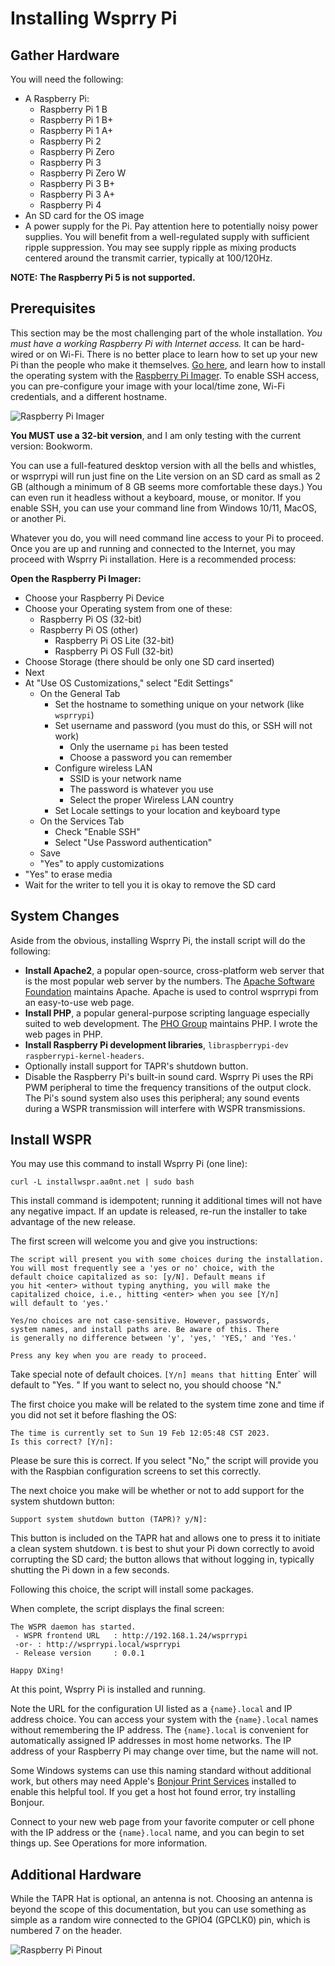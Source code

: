 # Installing Wsprry Pi

## Gather Hardware

You will need the following:

- A Raspberry Pi:
  - Raspberry Pi 1 B
  - Raspberry Pi 1 B+
  - Raspberry Pi 1 A+
  - Raspberry Pi 2
  - Raspberry Pi Zero
  - Raspberry Pi 3
  - Raspberry Pi Zero W
  - Raspberry Pi 3 B+
  - Raspberry Pi 3 A+
  - Raspberry Pi 4
- An SD card for the OS image
- A power supply for the Pi. Pay attention here to potentially noisy power supplies. You will benefit from a well-regulated supply with sufficient ripple suppression. You may see supply ripple as mixing products centered around the transmit carrier, typically at 100/120Hz.

**NOTE: The Raspberry Pi 5 is not supported.**

## Prerequisites

This section may be the most challenging part of the whole installation.  *You must have a working Raspberry Pi with Internet access.*  It can be hard-wired or on Wi-Fi. There is no better place to learn how to set up your new Pi than the people who make it themselves. [Go here](https://www.raspberrypi.com/documentation/computers/getting-started.html), and learn how to install the operating system with the [Raspberry Pi Imager](https://www.raspberrypi.com/software/). To enable SSH access, you can pre-configure your image with your local/time zone, Wi-Fi credentials, and a different hostname.

![Raspberry Pi Imager](rpi_imager.png)

**You MUST use a 32-bit version**, and I am only testing with the current version: Bookworm.

You can use a full-featured desktop version with all the bells and whistles, or wsprrypi will run just fine on the Lite version on an SD card as small as 2 GB (although a minimum of 8 GB seems more comfortable these days.)  You can even run it headless without a keyboard, mouse, or monitor. If you enable SSH, you can use your command line from Windows 10/11, MacOS, or another Pi.

Whatever you do, you will need command line access to your Pi to proceed. Once you are up and running and connected to the Internet, you may proceed with Wsprry Pi installation. Here is a recommended process:

**Open the Raspberry Pi Imager:**

* Choose your Raspberry Pi Device
* Choose your Operating system from one of these:
  * Raspberry Pi OS (32-bit)
  * Raspberry Pi OS (other)
    * Raspberry Pi OS Lite (32-bit)
    * Raspberry Pi OS Full (32-bit)
* Choose Storage (there should be only one SD card inserted)
* Next
* At "Use OS Customizations," select "Edit Settings"
  * On the General Tab
    * Set the hostname to something unique on your network (like `wsprrypi`)
    * Set username and password (you must do this, or SSH will not work)
      * Only the username `pi` has been tested
      * Choose a password you can remember
    * Configure wireless LAN
      * SSID is your network name
      * The password is whatever you use
      * Select the proper Wireless LAN country
    * Set Locale settings to your location and keyboard type
  * On the Services Tab
    * Check "Enable SSH"
    * Select "Use Password authentication"
  * Save
  * "Yes" to apply customizations
* "Yes" to erase media
* Wait for the writer to tell you it is okay to remove the SD card

## System Changes

Aside from the obvious, installing Wsprry Pi, the install script will do the following:

- **Install Apache2**, a popular open-source, cross-platform web server that is the most popular web server by the numbers. The [Apache Software Foundation](https://www.apache.org/) maintains Apache. Apache is used to control wsprrypi from an easy-to-use web page.
- **Install PHP**, a popular general-purpose scripting language especially suited to web development. The [PHO Group](https://www.php.net/) maintains PHP. I wrote the web pages in PHP.
- **Install Raspberry Pi development libraries**, `libraspberrypi-dev` `raspberrypi-kernel-headers`.
- Optionally install support for TAPR's shutdown button.
- Disable the Raspberry Pi's built-in sound card. Wsprry Pi uses the RPi PWM peripheral to time the frequency transitions of the output clock. The Pi's sound system also uses this peripheral; any sound events during a WSPR transmission will interfere with WSPR transmissions.

## Install WSPR

You may use this command to install Wsprry Pi (one line):

`curl -L installwspr.aa0nt.net | sudo bash`

This install command is idempotent; running it additional times will not have any negative impact. If an update is released, re-run the installer to take advantage of the new release.

The first screen will welcome you and give you instructions:

```text
The script will present you with some choices during the installation.
You will most frequently see a 'yes or no' choice, with the
default choice capitalized as so: [y/N]. Default means if
you hit <enter> without typing anything, you will make the
capitalized choice, i.e., hitting <enter> when you see [Y/n]
will default to 'yes.'

Yes/no choices are not case-sensitive. However, passwords,
system names, and install paths are. Be aware of this. There
is generally no difference between 'y', 'yes,' 'YES,' and 'Yes.'

Press any key when you are ready to proceed.
```

Take special note of default choices. `[Y/n] means that hitting `Enter` will default to "Yes. " If you want to select no, you should choose "N."

The first choice you make will be related to the system time zone and time if you did not set it before flashing the OS:

```text
The time is currently set to Sun 19 Feb 12:05:48 CST 2023.
Is this correct? [Y/n]:
```

Please be sure this is correct. If you select "No," the script will provide you with the Raspbian configuration screens to set this correctly.

The next choice you make will be whether or not to add support for the system shutdown button:

```text
Support system shutdown button (TAPR)? y/N]:
```

This button is included on the TAPR hat and allows one to press it to initiate a clean system shutdown. t is best to shut your Pi down correctly to avoid corrupting the SD card; the button allows that without logging in, typically shutting the Pi down in a few seconds.

Following this choice, the script will install some packages.

When complete, the script displays the final screen:

```text
The WSPR daemon has started.
 - WSPR frontend URL   : http://192.168.1.24/wsprrypi
 -or- : http://wsprrypi.local/wsprrypi
 - Release version     : 0.0.1

Happy DXing!
```

At this point, Wsprry Pi is installed and running.

Note the URL for the configuration UI listed as a `{name}.local` and IP address choice. You can access your system with the `{name}.local` names without remembering the IP address. The `{name}.local` is convenient for automatically assigned IP addresses in most home networks. The IP address of your Raspberry Pi may change over time, but the name will not.

Some Windows systems can use this naming standard without additional work, but others may need Apple's [Bonjour Print Services](https://support.apple.com/kb/dl999) installed to enable this helpful tool. If you get a host hot found error, try installing Bonjour.

Connect to your new web page from your favorite computer or cell phone with the IP address or the `{name}.local` name, and you can begin to set things up. See Operations for more information.

## Additional Hardware

While the TAPR Hat is optional, an antenna is not. Choosing an antenna is beyond the scope of this documentation, but you can use something as simple as a random wire connected to the GPIO4 (GPCLK0) pin, which is numbered 7 on the header.

![Raspberry Pi Pinout](pinout.png)
